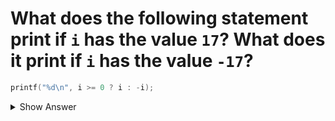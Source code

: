 # What does the following statement print if `i` has the value `17`? What does it print if `i` has the value `-17`?

```c
printf("%d\n", i >= 0 ? i : -i);
```

<details>
<summary>Show Answer</summary>

- The statement prints `17` if `i` is `17` because the expression `i >= 0` becomes true, thus `i` is chosen.
- Moreover, it still prints `17` if `i` is `-17` because the expression `i >= 0` becomes false, thus `-i` is chosen.

</details>

